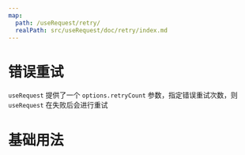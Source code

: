 ```yaml
---
map:
  path: /useRequest/retry/
  realPath: src/useRequest/doc/retry/index.md
---
```


# 错误重试

`useRequest` 提供了一个 `options.retryCount` 参数，指定错误重试次数，则 `useRequest` 在失败后会进行重试

# 基础用法

<demo src="./demo/demo.vue"
  language="vue"
  title=""
  desc="请求错误重试三次,加上首次请求失败，所以最后为四次错误">
</demo>
